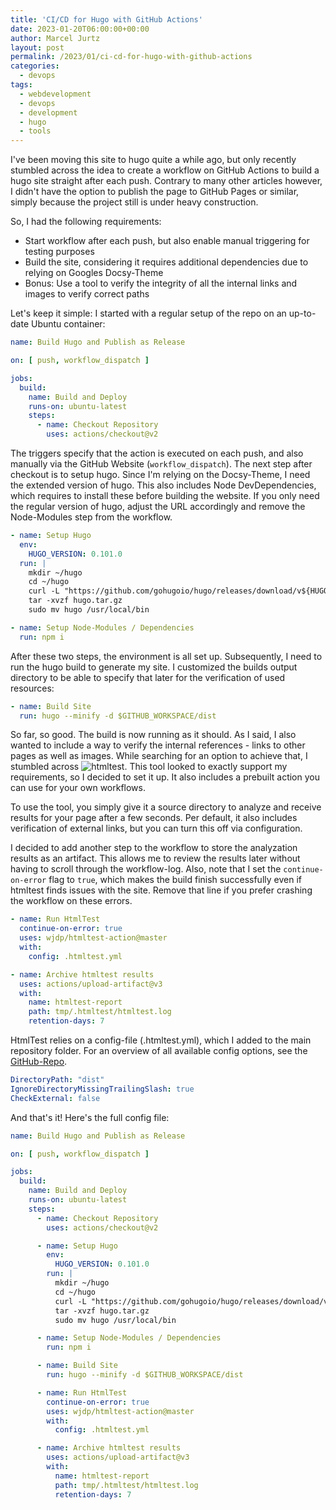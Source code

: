 ```yaml
---
title: 'CI/CD for Hugo with GitHub Actions'
date: 2023-01-20T06:00:00+00:00
author: Marcel Jurtz
layout: post
permalink: /2023/01/ci-cd-for-hugo-with-github-actions
categories:
  - devops
tags:
  - webdevelopment
  - devops
  - development
  - hugo
  - tools
---
```


I've been moving this site to hugo quite a while ago, but only recently stumbled across the idea to create a workflow on GitHub Actions to build a hugo site straight after each push. Contrary to many other articles however, I didn't have the option to publish the page to GitHub Pages or similar, simply because the project still is under heavy construction.

So, I had the following requirements:
* Start workflow after each push, but also enable manual triggering for testing purposes
* Build the site, considering it requires additional dependencies due to relying on Googles Docsy-Theme
* Bonus: Use a tool to verify the integrity of all the internal links and images to verify correct paths

Let's keep it simple: I started with a regular setup of the repo on an up-to-date Ubuntu container:

```yaml
name: Build Hugo and Publish as Release

on: [ push, workflow_dispatch ]

jobs:
  build:
    name: Build and Deploy
    runs-on: ubuntu-latest
    steps:
      - name: Checkout Repository
        uses: actions/checkout@v2
```

The triggers specify that the action is executed on each push, and also manually via the GitHub Website (`workflow_dispatch`). The next step after checkout is to setup hugo. Since I'm relying on the Docsy-Theme, I need the extended version of hugo. This also includes Node DevDependencies, which requires to install these before building the website. If you only need the regular version of hugo, adjust the URL accordingly and remove the Node-Modules step from the workflow.

```yaml
- name: Setup Hugo
  env:
    HUGO_VERSION: 0.101.0
  run: |
    mkdir ~/hugo
    cd ~/hugo
    curl -L "https://github.com/gohugoio/hugo/releases/download/v${HUGO_VERSION}/hugo_extended_${HUGO_VERSION}_Linux-64bit.tar.gz" --output hugo.tar.gz
    tar -xvzf hugo.tar.gz
    sudo mv hugo /usr/local/bin

- name: Setup Node-Modules / Dependencies
  run: npm i
```

After these two steps, the environment is all set up. Subsequently, I need to run the hugo build to generate my site. I customized the builds output directory to be able to specify that later for the verification of used resources:

```yaml
- name: Build Site
  run: hugo --minify -d $GITHUB_WORKSPACE/dist
```

So far, so good. The build is now running as it should. As I said, I also wanted to include a way to verify the internal references - links to other pages as well as images. While searching for an option to achieve that, I stumbled across ![htmltest](https://github.com/wjdp/htmltest). This tool looked to exactly support my requirements, so I decided to set it up. It also includes a prebuilt action you can use for your own workflows.

To use the tool, you simply give it a source directory to analyze and receive results for your page after a few seconds. Per default, it also includes verification of external links, but you can turn this off via configuration.

I decided to add another step to the workflow to store the analyzation results as an artifact. This allows me to review the results later without having to scroll through the workflow-log. Also, note that I set the `continue-on-error` flag to `true`, which makes the build finish successfully even if htmltest finds issues with the site. Remove that line if you prefer crashing the workflow on these errors.

```yaml
- name: Run HtmlTest
  continue-on-error: true
  uses: wjdp/htmltest-action@master
  with:
    config: .htmltest.yml

- name: Archive htmltest results
  uses: actions/upload-artifact@v3
  with:
    name: htmltest-report
    path: tmp/.htmltest/htmltest.log
    retention-days: 7
```

HtmlTest relies on a config-file (.htmltest.yml), which I added to the main repository folder. For an overview of all available config options, see the [GitHub-Repo](https://github.com/wjdp/htmltest).

```yaml
DirectoryPath: "dist"
IgnoreDirectoryMissingTrailingSlash: true
CheckExternal: false
```

And that's it! Here's the full config file:

```yaml
name: Build Hugo and Publish as Release

on: [ push, workflow_dispatch ]

jobs:
  build:
    name: Build and Deploy
    runs-on: ubuntu-latest
    steps:
      - name: Checkout Repository
        uses: actions/checkout@v2

      - name: Setup Hugo
        env:
          HUGO_VERSION: 0.101.0
        run: |
          mkdir ~/hugo
          cd ~/hugo
          curl -L "https://github.com/gohugoio/hugo/releases/download/v${HUGO_VERSION}/hugo_extended_${HUGO_VERSION}_Linux-64bit.tar.gz" --output hugo.tar.gz
          tar -xvzf hugo.tar.gz
          sudo mv hugo /usr/local/bin

      - name: Setup Node-Modules / Dependencies
        run: npm i

      - name: Build Site
        run: hugo --minify -d $GITHUB_WORKSPACE/dist

      - name: Run HtmlTest
        continue-on-error: true
        uses: wjdp/htmltest-action@master
        with:
          config: .htmltest.yml

      - name: Archive htmltest results
        uses: actions/upload-artifact@v3
        with:
          name: htmltest-report
          path: tmp/.htmltest/htmltest.log
          retention-days: 7
```